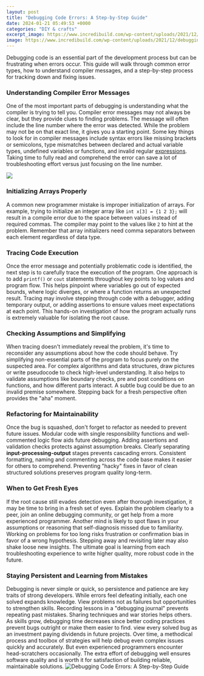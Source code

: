 ```yaml
---
layout: post
title: "Debugging Code Errors: A Step-by-Step Guide"
date: 2024-01-21 05:49:53 +0000
categories: "DIY & crafts"
excerpt_image: https://www.incredibuild.com/wp-content/uploads/2021/12/debugging-3.png
image: https://www.incredibuild.com/wp-content/uploads/2021/12/debugging-3.png
---
```


Debugging code is an essential part of the development process but can be frustrating when errors occur. This guide will walk through common error types, how to understand compiler messages, and a step-by-step process for tracking down and fixing issues.
### Understanding Compiler Error Messages
One of the most important parts of debugging is understanding what the compiler is trying to tell you. Compiler error messages may not always be clear, but they provide clues to finding problems. The message will often include the line number where the error was detected. While the problem may not be on that exact line, it gives you a starting point. 
Some key things to look for in compiler messages include syntax errors like missing brackets or semicolons, type mismatches between declared and actual variable types, undefined variables or functions, and invalid regular [expressions](https://store.fi.io.vn/chihuahuas-autumn-fall-pumpkin-truck-mappe-thanksgiving324-chihuahua-dog). Taking time to fully read and comprehend the error can save a lot of troubleshooting effort versus just focusing on the line number.

![](https://i.ytimg.com/vi/9eDKl-1WxMg/maxresdefault.jpg)
### Initializing Arrays Properly
A common new programmer mistake is improper initialization of arrays. For example, trying to initialize an integer array like `int x[3] = {1 2 3};` will result in a compile error due to the space between values instead of required commas. The compiler may point to the values like `2` to hint at the problem. Remember that array initializers need comma separators between each element regardless of data type.
### Tracing Code Execution 
Once the error message and potentially problematic code is identified, the next step is to carefully trace the execution of the program. One approach is to add `printf()` or `cout` statements throughout key points to log values and program flow. This helps pinpoint where variables go out of expected bounds, where logic diverges, or where a function returns an unexpected result. 
Tracing may involve stepping through code with a debugger, adding temporary output, or adding assertions to ensure values meet expectations at each point. This hands-on investigation of how the program actually runs is extremely valuable for isolating the root cause.
### Checking Assumptions and Simplifying 
When tracing doesn't immediately reveal the problem, it's time to reconsider any assumptions about how the code should behave. Try simplifying non-essential parts of the program to focus purely on the suspected area. For complex algorithms and data structures, draw pictures or write pseudocode to check high-level understanding. 
It also helps to validate assumptions like boundary checks, pre and post conditions on functions, and how different parts interact. A subtle bug could be due to an invalid premise somewhere. Stepping back for a fresh perspective often provides the "aha" moment.
### Refactoring for Maintainability
Once the bug is squashed, don't forget to refactor as needed to prevent future issues. Modular code with single responsibility functions and well-commented logic flow aids future debugging. Adding assertions and validation checks protects against assumption breaks. 
Clearly separating **input-processing-output** stages prevents cascading errors. Consistent formatting, naming and commenting across the code base makes it easier for others to comprehend. Preventing "hacky" fixes in favor of clean structured solutions preserves program quality long-term.
### When to Get Fresh Eyes 
If the root cause still evades detection even after thorough investigation, it may be time to bring in a fresh set of eyes. Explain the problem clearly to a peer, join an online debugging community, or get help from a more experienced programmer. Another mind is likely to spot flaws in your assumptions or reasoning that self-diagnosis missed due to familiarity. 
Working on problems for too long risks frustration or confirmation bias in favor of a wrong hypothesis. Stepping away and revisiting later may also shake loose new insights. The ultimate goal is learning from each troubleshooting experience to write higher quality, more robust code in the future.
### Staying Persistent and Learning from Mistakes
Debugging is never simple or quick, so persistence and patience are key traits of strong developers. While errors feel defeating initially, each one solved expands knowledge. View problems not as failures but opportunities to strengthen skills. 
Recording lessons in a "debugging journal" prevents repeating past mistakes. Sharing techniques and war stories helps others. As skills grow, debugging time decreases since better coding practices prevent bugs outright or make them easier to find. view every solved bug as an investment paying dividends in future projects.
Over time, a methodical process and toolbox of strategies will help debug even complex issues quickly and accurately. But even experienced programmers encounter head-scratchers occasionally. The extra effort of debugging well ensures software quality and is worth it for satisfaction of building reliable, maintainable solutions.
![Debugging Code Errors: A Step-by-Step Guide](https://www.incredibuild.com/wp-content/uploads/2021/12/debugging-3.png)